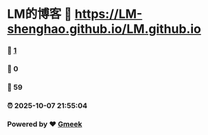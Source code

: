 # LM的博客 :link: https://LM-shenghao.github.io/LM.github.io 
### :page_facing_up: [1](https://LM-shenghao.github.io/LM.github.io/tag.html) 
### :speech_balloon: 0 
### :hibiscus: 59 
### :alarm_clock: 2025-10-07 21:55:04 
### Powered by :heart: [Gmeek](https://github.com/Meekdai/Gmeek)
